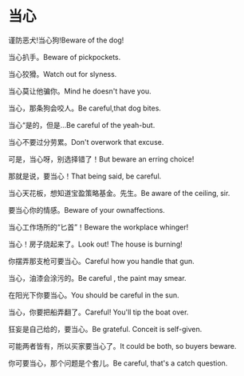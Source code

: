 # 当心

<p><span class="chinese">谨防恶犬!当心狗!</span><span class="english">Beware of the dog!</span></p>

<p><span class="chinese">当心扒手。</span><span class="english">Beware of pickpockets.</span></p>

<p><span class="chinese">当心狡猾。</span><span class="english">Watch out for slyness.</span></p>

<p><span class="chinese">当心莫让他骗你。</span><span class="english">Mind he doesn't have you.</span></p>

<p><span class="chinese">当心，那条狗会咬人。</span><span class="english">Be careful,that dog bites.</span></p>

<p><span class="chinese">当心“是的，但是…</span><span class="english">Be careful of the yeah-but.</span></p>

<p><span class="chinese">当心不要过分劳累。</span><span class="english">Don't overwork that excuse.</span></p>

<p><span class="chinese">可是，当心呀，别选择错了！</span><span class="english">But beware an erring choice!</span></p>

<p><span class="chinese">那就是说，要当心！</span><span class="english">That being said, be careful.</span></p>

<p><span class="chinese">当心天花板，想知道宝盈策略基金。先生。</span><span class="english">Be aware of the ceiling, sir.</span></p>

<p><span class="chinese">要当心你的情感。</span><span class="english">Beware of your ownaffections.</span></p>

<p><span class="chinese">当心工作场所的“匕首”！</span><span class="english">Beware the workplace whinger!</span></p>

<p><span class="chinese">当心！房子烧起来了。</span><span class="english">Look out! The house is burning!</span></p>

<p><span class="chinese">你摆弄那支枪可要当心。</span><span class="english">Careful how you handle that gun.</span></p>

<p><span class="chinese">当心，油漆会涂污的。</span><span class="english">Be careful , the paint may smear.</span></p>

<p><span class="chinese">在阳光下你要当心。</span><span class="english">You should be careful in the sun.</span></p>

<p><span class="chinese">当心，你要把船弄翻了。</span><span class="english">Careful! You'll tip the boat over.</span></p>

<p><span class="chinese">狂妄是自己给的，要当心。</span><span class="english">Be grateful. Conceit is self-given.</span></p>

<p><span class="chinese">可能两者皆有，所以买家要当心了。</span><span class="english">It could be both, so buyers beware.</span></p>

<p><span class="chinese">你可要当心，那个问题是个套儿。</span><span class="english">Be careful, that's a catch question.</span></p>

